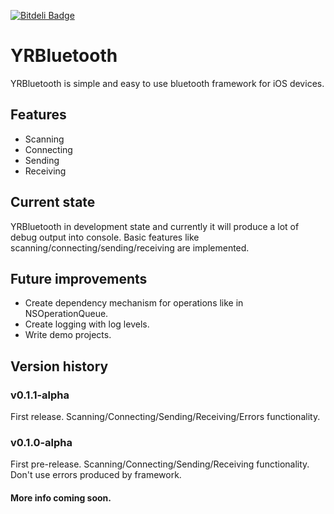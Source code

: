 [![Bitdeli Badge](https://d2weczhvl823v0.cloudfront.net/solomidSF/yrbluetooth/trend.png)](https://bitdeli.com/free "Bitdeli Badge")

# YRBluetooth
YRBluetooth is simple and easy to use bluetooth framework for iOS devices.

## Features
- Scanning
- Connecting 
- Sending 
- Receiving

## Current state
YRBluetooth in development state and currently it will produce a lot of debug output into console. Basic features like scanning/connecting/sending/receiving are implemented.

## Future improvements
- Create dependency mechanism for operations like in NSOperationQueue.
- Create logging with log levels.
- Write demo projects.

## Version history

### v0.1.1-alpha
First release. Scanning/Connecting/Sending/Receiving/Errors functionality.

### v0.1.0-alpha
First pre-release. Scanning/Connecting/Sending/Receiving functionality. Don't use errors produced by framework.

#### More info coming soon.
